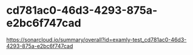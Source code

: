 # cd781ac0-46d3-4293-875a-e2bc6f747cad
https://sonarcloud.io/summary/overall?id=examly-test_cd781ac0-46d3-4293-875a-e2bc6f747cad

